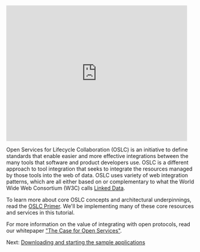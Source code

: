 <p>
<iframe width="480" height="360" src="http://www.youtube.com/embed/40mjwqGEKBU" frameborder="0" allowfullscreen></iframe>
</p>

Open Services for Lifecycle Collaboration (OSLC) is an initiative to define standards that enable easier and more effective integrations between the many tools that software and product developers use. OSLC is a different approach to tool integration that seeks to integrate the resources managed by those tools into the web of data. OSLC uses variety of web integration patterns, which are all either based on or complementary to what the World Wide Web Consortium (W3C) calls [Linked Data](http://www.w3.org/standards/semanticweb/data).

To learn more about core OSLC concepts and architectural underpinnings, read the [OSLC Primer](https://archive.open-services.net/resources/tutorials/oslc-primer/index.html). We'll be implementing many of these core resources and services in this tutorial.

For more information on the value of integrating with open protocols, read our whitepaper ["The Case for Open Services"](/resources/whitepapers/the-case-for-open-services/).

Next: [Downloading and starting the sample applications](running_the_examples)

